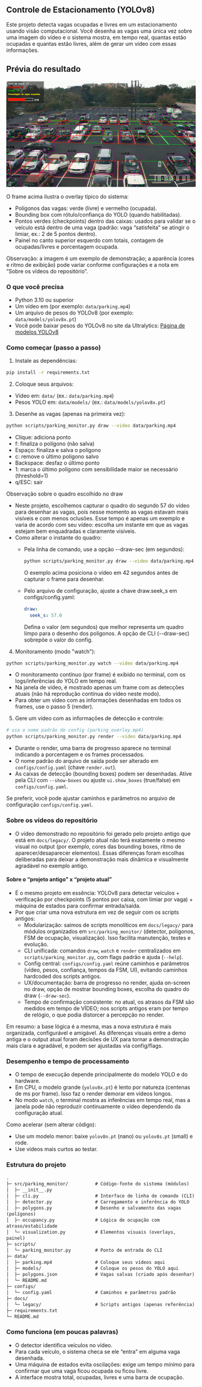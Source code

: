 ## Controle de Estacionamento (YOLOv8)

Este projeto detecta vagas ocupadas e livres em um estacionamento usando visão computacional.
Você desenha as vagas uma única vez sobre uma imagem do vídeo e o sistema mostra, em tempo real,
quantas estão ocupadas e quantas estão livres, além de gerar um vídeo com essas informações.

## Prévia do resultado
![Prévia do resultado (render)](testeT.png)

O frame acima ilustra o overlay típico do sistema:
- Polígonos das vagas: verde (livre) e vermelho (ocupada).
- Bounding box com rótulo/confiança do YOLO (quando habilitadas).
- Pontos verdes (checkpoints) dentro das caixas: usados para validar se o veículo está dentro de uma vaga (padrão: vaga “satisfeita” se atingir o limiar, ex.: 2 de 5 pontos dentro).
- Painel no canto superior esquerdo com totais, contagem de ocupadas/livres e porcentagem ocupada.

Observação: a imagem é um exemplo de demonstração; a aparência (cores e ritmo de exibição) pode variar conforme configurações e a nota em “Sobre os vídeos do repositório”.

### O que você precisa
- Python 3.10 ou superior
- Um vídeo em (por exemplo: `data/parking.mp4`)
- Um arquivo de pesos do YOLOv8 (por exemplo: `data/models/yolov8x.pt`)
- Você pode baixar pesos do YOLOv8 no site da Ultralytics: [Página de modelos YOLOv8](https://docs.ultralytics.com/models/yolov8/)

### Como começar (passo a passo)
1) Instale as dependências:
```bash
pip install -r requirements.txt
```

2) Coloque seus arquivos:
- Vídeo em: `data/` (ex.: `data/parking.mp4`)
- Pesos YOLO em: `data/models/` (ex.: `data/models/yolov8x.pt`)

3) Desenhe as vagas (apenas na primeira vez):
```bash
python scripts/parking_monitor.py draw --video data/parking.mp4
```
- Clique: adiciona ponto
- f: finaliza o polígono (não salva)
- Espaço: finaliza e salva o polígono
- c: remove o último polígono salvo
- Backspace: desfaz o último ponto
- 1: marca o último polígono com sensibilidade maior se necessário (threshold=1)
- q/ESC: sair

Observação sobre o quadro escolhido no draw
- Neste projeto, escolhemos capturar o quadro do segundo 57 do vídeo para desenhar as vagas, pois nesse momento as vagas estavam mais visíveis e com menos oclusões. Esse tempo é apenas um exemplo e varia de acordo com seu vídeo: escolha um instante em que as vagas estejam bem enquadradas e claramente visíveis.
- Como alterar o instante do quadro:
  - Pela linha de comando, use a opção --draw-sec (em segundos):
    ```bash
    python scripts/parking_monitor.py draw --video data/parking.mp4 --draw-sec 42
    ```
    O exemplo acima posiciona o vídeo em 42 segundos antes de capturar o frame para desenhar.

  - Pelo arquivo de configuração, ajuste a chave draw.seek_s em configs/config.yaml:
    ```yaml
    draw:
      seek_s: 57.0
    ```
    Defina o valor (em segundos) que melhor representa um quadro limpo para o desenho dos polígonos. A opção de CLI (--draw-sec) sobrepõe o valor do config.

4) Monitoramento (modo "watch"):
```bash
python scripts/parking_monitor.py watch --video data/parking.mp4
```
- O monitoramento contínuo (por frame) é exibido no terminal, com os logs/inferências do YOLO em tempo real.
- Na janela de vídeo, é mostrado apenas um frame com as detecções atuais (não há reprodução contínua do vídeo neste modo).
- Para obter um vídeo com as informações desenhadas em todos os frames, use o passo 5 (render).

5) Gere um vídeo com as informações de detecção e controle:
```bash
# usa o nome padrão do config (parking_overlay.mp4)
python scripts/parking_monitor.py render --video data/parking.mp4
```
- Durante o render, uma barra de progresso aparece no terminal indicando a porcentagem e os frames processados.
- O nome padrão do arquivo de saída pode ser alterado em `configs/config.yaml` (chave `render.out`).
- As caixas de detecção (bounding boxes) podem ser desenhadas. Ative pela CLI com `--show-boxes` ou ajuste `ui.show_boxes` (true/false) em `configs/config.yaml`.

Se preferir, você pode ajustar caminhos e parâmetros no arquivo de configuração `configs/config.yaml`.

### Sobre os vídeos do repositório
- O vídeo demonstrado no repositório foi gerado pelo projeto antigo que está em `docs/legacy/`. O projeto atual não terá exatamente o mesmo visual no output (por exemplo, cores das bounding boxes, ritmo de aparecer/desaparecer elementos). Essas diferenças foram escolhas deliberadas para deixar a demonstração mais dinâmica e visualmente agradável no exemplo antigo.

#### Sobre o “projeto antigo” x “projeto atual”
- É o mesmo projeto em essência: YOLOv8 para detectar veículos + verificação por checkpoints (5 pontos por caixa, com limiar por vaga) + máquina de estados para confirmar entrada/saída.
- Por que criar uma nova estrutura em vez de seguir com os scripts antigos:
  - Modularização: saímos de scripts monolíticos em `docs/legacy/` para módulos organizados em `src/parking_monitor/` (detector, polígonos, FSM de ocupação, visualização). Isso facilita manutenção, testes e evolução.
  - CLI unificada: comandos `draw`, `watch` e `render` centralizados em `scripts/parking_monitor.py`, com flags padrão e ajuda (`--help`).
  - Config central: `configs/config.yaml` reúne caminhos e parâmetros (vídeo, pesos, confiança, tempos da FSM, UI), evitando caminhos hardcoded dos scripts antigos.
  - UX/documentação: barra de progresso no render, ajuda on-screen no draw, opção de mostrar bounding boxes, escolha do quadro do draw (`--draw-sec`).
  - Tempo de confirmação consistente: no atual, os atrasos da FSM são medidos em tempo de VÍDEO; nos scripts antigos eram por tempo de relógio, o que podia distorcer a percepção no render.

Em resumo: a base lógica é a mesma, mas a nova estrutura é mais organizada, configurável e amigável. As diferenças visuais entre a demo antiga e o output atual foram decisões de UX para tornar a demonstração mais clara e agradável, e podem ser ajustadas via config/flags.

### Desempenho e tempo de processamento
- O tempo de execução depende principalmente do modelo YOLO e do hardware.
- Em CPU, o modelo grande (`yolov8x.pt`) é lento por natureza (centenas de ms por frame). Isso faz o render demorar em vídeos longos.
- No modo `watch`, o terminal mostra as inferências em tempo real, mas a janela pode não reproduzir continuamente o vídeo dependendo da configuração atual.

Como acelerar (sem alterar código):
- Use um modelo menor: baixe `yolov8n.pt` (nano) ou `yolov8s.pt` (small) e rode.
- Use vídeos mais curtos ao testar.

### Estrutura do projeto
```
.
├─ src/parking_monitor/          # Código-fonte do sistema (módulos)
│  ├─ __init__.py
│  ├─ cli.py                     # Interface de linha de comando (CLI)
│  ├─ detector.py                # Carregamento e inferência do YOLO
│  ├─ polygons.py                # Desenho e salvamento das vagas (polígonos)
│  ├─ occupancy.py               # Lógica de ocupação com atraso/estabilidade
│  └─ visualization.py           # Elementos visuais (overlays, painel)
├─ scripts/
│  └─ parking_monitor.py         # Ponto de entrada do CLI
├─ data/
│  ├─ parking.mp4                # Coloque seus vídeos aqui
│  ├─ models/                    # Coloque os pesos do YOLO aqui
│  ├─ polygons.json              # Vagas salvas (criado após desenhar)
│  └─ README.md
├─ configs/
│  └─ config.yaml                # Caminhos e parâmetros padrão
├─ docs/
│  └─ legacy/                    # Scripts antigos (apenas referência)
├─ requirements.txt
└─ README.md
```

### Como funciona (em poucas palavras)
- O detector identifica veículos no vídeo.
- Para cada veículo, o sistema checa se ele “entra” em alguma vaga desenhada.
- Uma máquina de estados evita oscilações: exige um tempo mínimo para confirmar que uma vaga ficou ocupada ou ficou livre.
- A interface mostra total, ocupadas, livres e uma barra de ocupação.
